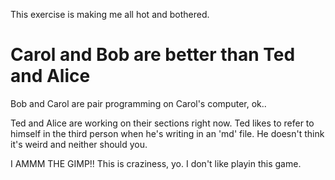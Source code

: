 
This exercise is making me all hot and bothered.


# Carol and Bob are better than Ted and Alice

Bob and Carol are pair programming on Carol's computer, ok..

Ted and Alice are working on their sections right now. Ted likes to refer to himself in the third person when he's writing in an 'md' file. He doesn't think it's weird and neither should you.

I AMMM THE GIMP!!
This is craziness, yo.
I don't like playin this game.
